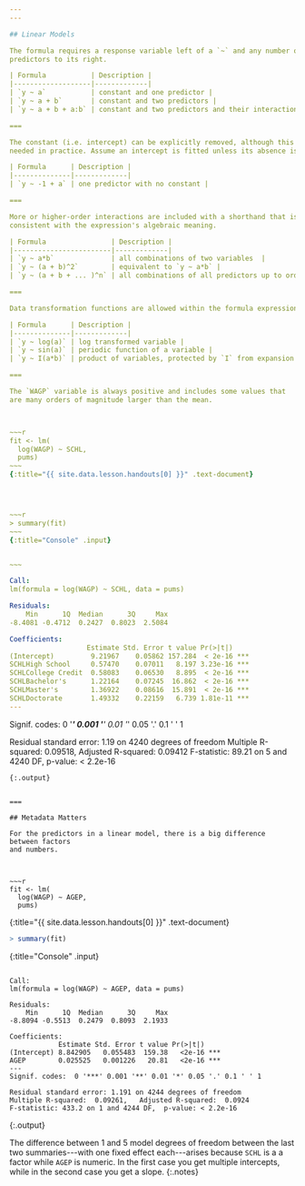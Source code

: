 ```yaml
---
---

## Linear Models

The formula requires a response variable left of a `~` and any number of
predictors to its right.

| Formula           | Description |
|-------------------|-------------|
| `y ~ a`           | constant and one predictor |
| `y ~ a + b`       | constant and two predictors |
| `y ~ a + b + a:b` | constant and two predictors and their interaction |

===

The constant (i.e. intercept) can be explicitly removed, although this is rarely
needed in practice. Assume an intercept is fitted unless its absence is explicitly noted.

| Formula      | Description |
|--------------|-------------|
| `y ~ -1 + a` | one predictor with no constant |

===

More or higher-order interactions are included with a shorthand that is sort of
consistent with the expression's algebraic meaning.

| Formula                | Description |
|------------------------|-------------|
| `y ~ a*b`              | all combinations of two variables  |
| `y ~ (a + b)^2`        | equivalent to `y ~ a*b` |
| `y ~ (a + b + ... )^n` | all combinations of all predictors up to order `n` |

===

Data transformation functions are allowed within the formula expression.

| Formula      | Description |
|--------------|-------------|
| `y ~ log(a)` | log transformed variable |
| `y ~ sin(a)` | periodic function of a variable |
| `y ~ I(a*b)` | product of variables, protected by `I` from expansion |

===

The `WAGP` variable is always positive and includes some values that
are many orders of magnitude larger than the mean.



~~~r
fit <- lm(
  log(WAGP) ~ SCHL,
  pums)
~~~
{:title="{{ site.data.lesson.handouts[0] }}" .text-document}




~~~r
> summary(fit)
~~~
{:title="Console" .input}


~~~

Call:
lm(formula = log(WAGP) ~ SCHL, data = pums)

Residuals:
    Min      1Q  Median      3Q     Max 
-8.4081 -0.4712  0.2427  0.8023  2.5084 

Coefficients:
                   Estimate Std. Error t value Pr(>|t|)    
(Intercept)         9.21967    0.05862 157.284  < 2e-16 ***
SCHLHigh School     0.57470    0.07011   8.197 3.23e-16 ***
SCHLCollege Credit  0.58083    0.06530   8.895  < 2e-16 ***
SCHLBachelor's      1.22164    0.07245  16.862  < 2e-16 ***
SCHLMaster's        1.36922    0.08616  15.891  < 2e-16 ***
SCHLDoctorate       1.49332    0.22159   6.739 1.81e-11 ***
---
```

Signif. codes:  0 '***' 0.001 '**' 0.01 '*' 0.05 '.' 0.1 ' ' 1

Residual standard error: 1.19 on 4240 degrees of freedom
Multiple R-squared:  0.09518,	Adjusted R-squared:  0.09412 
F-statistic: 89.21 on 5 and 4240 DF,  p-value: < 2.2e-16
~~~
{:.output}


===

## Metadata Matters

For the predictors in a linear model, there is a big difference between factors
and numbers.



~~~r
fit <- lm(
  log(WAGP) ~ AGEP,
  pums)
~~~
{:title="{{ site.data.lesson.handouts[0] }}" .text-document}




~~~r
> summary(fit)
~~~
{:title="Console" .input}


~~~

Call:
lm(formula = log(WAGP) ~ AGEP, data = pums)

Residuals:
    Min      1Q  Median      3Q     Max 
-8.8094 -0.5513  0.2479  0.8093  2.1933 

Coefficients:
            Estimate Std. Error t value Pr(>|t|)    
(Intercept) 8.842905   0.055483  159.38   <2e-16 ***
AGEP        0.025525   0.001226   20.81   <2e-16 ***
---
Signif. codes:  0 '***' 0.001 '**' 0.01 '*' 0.05 '.' 0.1 ' ' 1

Residual standard error: 1.191 on 4244 degrees of freedom
Multiple R-squared:  0.09261,	Adjusted R-squared:  0.0924 
F-statistic: 433.2 on 1 and 4244 DF,  p-value: < 2.2e-16
~~~
{:.output}


The difference between 1 and 5 model degrees of freedom between the last two
summaries---with one fixed effect each---arises because `SCHL` is a a factor
while `AGEP` is numeric. In the first case you get multiple intercepts,
while in the second case you get a slope.
{:.notes}
